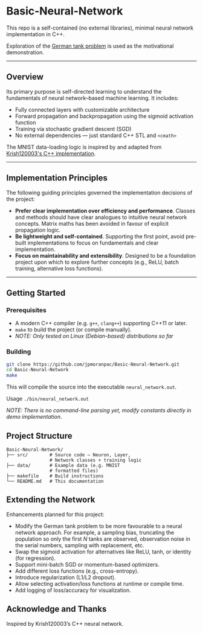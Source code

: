 # Basic-Neural-Network

This repo is a self-contained (no external libraries), minimal neural network implementation in C++.

Exploration of the [German tank problem](https://en.wikipedia.org/wiki/German_tank_problem) is used as the motivational demonstration.

---

##  Overview

Its primary purpose is self-directed learning to understand the fundamentals of neural network–based machine learning. It includes:

- Fully connected layers with customizable architecture
- Forward propagation and backpropagation using the sigmoid activation function
- Training via stochastic gradient descent (SGD)
- No external dependencies — just standard C++ STL and `<cmath>`

The MNIST data-loading logic is inspired by and adapted from [Krish120003's C++ implementation](https://github.com/Krish120003/CPP_Neural_Network).

---

##  Implementation Principles

The following guiding principles governed the implementation decisions of the project:
- **Prefer clear implementation over efficiency and performance**. Classes and methods should have clear analogues to intuitive neural network concepts. Matrix maths has been avoided in favour of explicit propagation logic.
- **Be lightweight and self-contained**. Supporting the first point, avoid pre-built implementations to focus on fundamentals and clear implementation.
- **Focus on maintainability and extensibility**. Designed to be a foundation project upon which to explore further concepts (e.g., ReLU, batch training, alternative loss functions).

---

##  Getting Started

### Prerequisites

- A modern C++ compiler (e.g. `g++`, `clang++`) supporting C++11 or later.
- `make` to build the project (or compile manually).
- *NOTE: Only tested on Linux (Debian-based) distributions so far*

### Building

```bash
git clone https://github.com/jpmoranpac/Basic-Neural-Network.git
cd Basic-Neural-Network
make
```

This will compile the source into the executable `neural_network.out`.

Usage
`./bin/neural_network.out`

*NOTE: There is no command-line parsing yet, modify constants directly in demo implementation.*

## Project Structure

```
Basic-Neural-Network/
├── src/        # Source code — Neuron, Layer,
                # Network classes + training logic
├── data/       # Example data (e.g. MNIST 
                # formatted files)
├── makefile    # Build instructions
└── README.md   # This documentation
```

## Extending the Network

Enhancements planned for this project:

- Modify the German tank problem to be more favourable to a neural network approach. For example, a sampling bias, truncating the population so only the first *N* tanks are observed, observation noise in the serial numbers, sampling with replacement, etc.
- Swap the sigmoid activation for alternatives like ReLU, tanh, or identity (for regression).
- Support mini-batch SGD or momentum-based optimizers.
- Add different loss functions (e.g., cross-entropy).
- Introduce regularization (L1/L2 dropout).
- Allow selecting activation/loss functions at runtime or compile time.
- Add logging of loss/accuracy for visualization.

## Acknowledge and Thanks

Inspired by Krish120003’s C++ neural network.